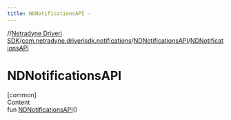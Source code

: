 ```yaml
---
title: NDNotificationsAPI -
---
```

//[Netradyne Driveri SDK](../../index.md)/[com.netradyne.driverisdk.notifications](../index.md)/[NDNotificationsAPI](index.md)/[NDNotificationsAPI](-n-d-notifications-a-p-i.md)



# NDNotificationsAPI  
[common]  
Content  
fun [NDNotificationsAPI](-n-d-notifications-a-p-i.md)()  



